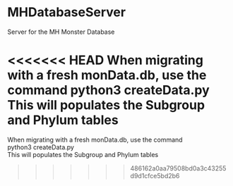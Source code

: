 # MHDatabaseServer
Server for the MH Monster Database

<<<<<<< HEAD
When migrating with a fresh monData.db, use the command
python3 createData.py
This will populates the Subgroup and Phylum tables
=======
When migrating with a fresh monData.db, use the command <br />
python3 createData.py <br />
This will populates the Subgroup and Phylum tables
>>>>>>> 486162a0aa79508bd0a3c43255d9d1cfce5bd2b6
